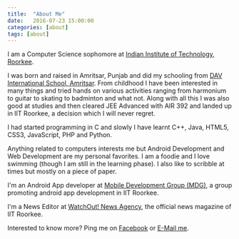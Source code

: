 ```yaml
---
title:  "About Me"
date:   2016-07-23 15:00:00
categories: [about]
tags: [about]
---
```



I am a Computer Science sophomore at [Indian Institute of Technology, Roorkee][IITR].

I was born and raised in Amritsar, Punjab and did my schooling from [DAV International School, Amritsar][DAVIS]. From childhood I have been interested in many things and tried hands on various activities ranging from harmonium to guitar to skating to badminton and what not. Along with all this I was also good at studies and then cleared JEE Advanced with AIR 392 and landed up in IIT Roorkee, a decision which I will never regret.

I had started programming in C and slowly I have learnt C++, Java, HTML5, CSS3, JavaScript, PHP and Python.

Anything related to computers interests me but Android Development and Web Development are my personal favorites. I am a foodie and I love swimming (though I am still in the learning phase). I also like to scribble at times but mostly on a piece of paper.

I'm an Android App developer at [Mobile Development Group (MDG)][MDG], a group promoting android app development in IIT Roorkee.

I'm a News Editor at [WatchOut! News Agency][WoNA], the official news magazine of IIT Roorkee.

Interested to know more? Ping me on [Facebook][fb] or [E-Mail me][mail].

[IITR]:	 http://www.iitr.ac.in/
[DAVIS]: http://www.davintschool.org/
[MDG]:	 https://mobile.sdslabs.co/
[WoNA]:	 http://wona.co.in
[fb]:	 https://www.facebook.com/hareshkhanna01/
[mail]:	 mailto:khanna.haresh@yahoo.co.in